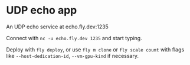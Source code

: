 # UDP echo app

An UDP echo service at echo.fly.dev:1235

Connect with `nc -u echo.fly.dev 1235` and start typing.

Deploy with `fly deploy`, or use `fly m clone` or `fly scale count` with
flags like `--host-dedication-id`, `--vm-gpu-kind` if necessary.
